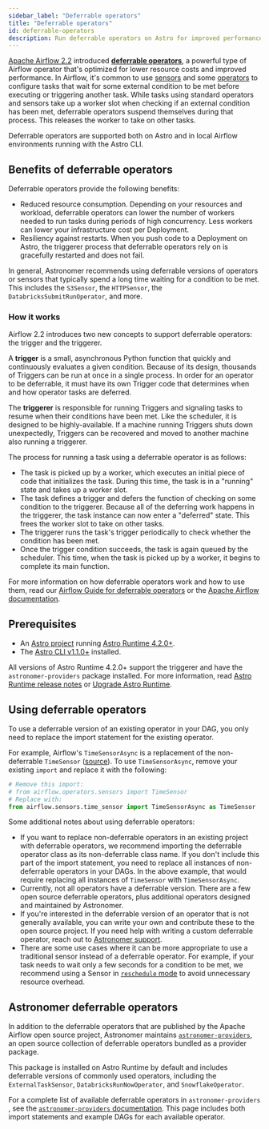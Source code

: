 ```yaml
---
sidebar_label: "Deferrable operators"
title: "Deferrable operators"
id: deferrable-operators
description: Run deferrable operators on Astro for improved performance and cost savings.
---
```


[Apache Airflow 2.2](https://airflow.apache.org/blog/airflow-2.2.0/) introduced [**deferrable operators**](https://airflow.apache.org/docs/apache-airflow/stable/concepts/deferring.html), a powerful type of Airflow operator that's optimized for lower resource costs and improved performance. In Airflow, it's common to use [sensors](https://airflow.apache.org/docs/apache-airflow/stable/concepts/sensors.html) and some [operators](https://airflow.apache.org/docs/apache-airflow/stable/concepts/operators.html) to configure tasks that wait for some external condition to be met before executing or triggering another task. While tasks using standard operators and sensors take up a worker slot when checking if an external condition has been met, deferrable operators suspend themselves during that process. This releases the worker to take on other tasks.

Deferrable operators are supported both on Astro and in local Airflow environments running with the Astro CLI.
## Benefits of deferrable operators

 Deferrable operators provide the following benefits:

- Reduced resource consumption. Depending on your resources and workload, deferrable operators can lower the number of workers needed to run tasks during periods of high concurrency. Less workers can lower your infrastructure cost per Deployment.
- Resiliency against restarts. When you push code to a Deployment on Astro, the triggerer process that deferrable operators rely on is gracefully restarted and does not fail.

In general, Astronomer recommends using deferrable versions of operators or sensors that typically spend a long time waiting for a condition to be met. This includes the `S3Sensor`, the `HTTPSensor`, the `DatabricksSubmitRunOperator`, and more.

### How it works

Airflow 2.2 introduces two new concepts to support deferrable operators: the trigger and the triggerer.

A **trigger** is a small, asynchronous Python function that quickly and continuously evaluates a given condition. Because of its design, thousands of Triggers can be run at once in a single process. In order for an operator to be deferrable, it must have its own Trigger code that determines when and how operator tasks are deferred.

The **triggerer** is responsible for running Triggers and signaling tasks to resume when their conditions have been met. Like the scheduler, it is designed to be highly-available. If a machine running Triggers shuts down unexpectedly, Triggers can be recovered and moved to another machine also running a triggerer.

The process for running a task using a deferrable operator is as follows:

- The task is picked up by a worker, which executes an initial piece of code that initializes the task. During this time, the task is in a "running" state and takes up a worker slot.
- The task defines a trigger and defers the function of checking on some condition to the triggerer. Because all of the deferring work happens in the triggerer, the task instance can now enter a "deferred" state. This frees the worker slot to take on other tasks.
- The triggerer runs the task's trigger periodically to check whether the condition has been met.
- Once the trigger condition succeeds, the task is again queued by the scheduler. This time, when the task is picked up by a worker, it begins to complete its main function.

For more information on how deferrable operators work and how to use them, read our [Airflow Guide for deferrable operators](https://www.astronomer.io/guides/deferrable-operators) or the [Apache Airflow documentation](https://airflow.apache.org/docs/apache-airflow/stable/concepts/deferring.html).

## Prerequisites

- An [Astro project](create-project.md) running [Astro Runtime 4.2.0+](runtime-release-notes.md#astro-runtime-420).
- The [Astro CLI v1.1.0+](https://docs.astronomer.io/astro/cli-release-notes#v110) installed.

All versions of Astro Runtime 4.2.0+ support the triggerer and have the `astronomer-providers` package installed. For more information, read [Astro Runtime release notes](runtime-release-notes.md) or [Upgrade Astro Runtime](upgrade-runtime.md).

## Using deferrable operators

To use a deferrable version of an existing operator in your DAG, you only need to replace the import statement for the existing operator.

For example, Airflow's `TimeSensorAsync` is a replacement of the non-deferrable `TimeSensor` ([source](https://airflow.apache.org/docs/apache-airflow/stable/_api/airflow/sensors/time_sensor/index.html?highlight=timesensor#module-contents)). To use `TimeSensorAsync`, remove your existing `import` and replace it with the following:

```python
# Remove this import:
# from airflow.operators.sensors import TimeSensor
# Replace with:
from airflow.sensors.time_sensor import TimeSensorAsync as TimeSensor
```

Some additional notes about using deferrable operators:

- If you want to replace non-deferrable operators in an existing project with deferrable operators, we recommend importing the deferrable operator class as its non-deferrable class name. If you don't include this part of the import statement, you need to replace all instances of non-deferrable operators in your DAGs. In the above example, that would require replacing all instances of `TimeSensor` with `TimeSensorAsync`.
- Currently, not all operators have a deferrable version. There are a few open source deferrable operators, plus additional operators designed and maintained by Astronomer.
- If you're interested in the deferrable version of an operator that is not generally available, you can write your own and contribute these to the open source project. If you need help with writing a custom deferrable operator, reach out to [Astronomer support](https://cloud.astronomer.io/support).
- There are some use cases where it can be more appropriate to use a traditional sensor instead of a deferrable operator. For example, if your task needs to wait only a few seconds for a condition to be met, we recommend using a Sensor in [`reschedule` mode](https://github.com/apache/airflow/blob/1.10.2/airflow/sensors/base_sensor_operator.py#L46-L56) to avoid unnecessary resource overhead.

## Astronomer deferrable operators

In addition to the deferrable operators that are published by the Apache Airflow open source project, Astronomer maintains [`astronomer-providers`](https://astronomer-providers.readthedocs.io/en/stable/), an open source collection of deferrable operators bundled as a provider package.

This package is installed on Astro Runtime by default and includes deferrable versions of commonly used operators, including the `ExternalTaskSensor`, `DatabricksRunNowOperator`, and `SnowflakeOperator`.

For a complete list of available deferrable operators in `astronomer-providers` , see the [`astronomer-providers` documentation](https://astronomer-providers.readthedocs.io/en/stable/providers/operators_and_sensors_list.html). This page includes both import statements and example DAGs for each available operator.
